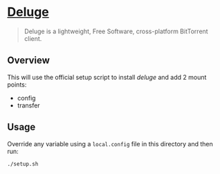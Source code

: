 # [Deluge](https://deluge-torrent.org)

> Deluge is a lightweight, Free Software, cross-platform BitTorrent client. 

## Overview

This will use the official setup script to install _deluge_ and add 2 mount points: 

- config
- transfer

## Usage

Override any variable using a `local.config` file in this directory and then run:

`./setup.sh`



